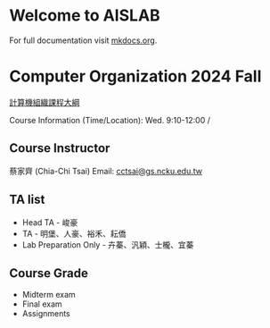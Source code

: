 # Welcome to AISLAB

For full documentation visit [mkdocs.org](https://www.mkdocs.org).

# Computer Organization 2024 Fall

[計算機組織課程大綱](https://class-qry.acad.ncku.edu.tw/syllabus/online_display.php?syear=0113&sem=1&co_no=E221700&class_code=2)

Course Information (Time/Location): Wed. 9:10-12:00 / 

## Course Instructor
蔡家齊 (Chia-Chi Tsai)
Email: cctsai@gs.ncku.edu.tw

## TA list

- Head TA -  峻豪
- TA - 明堡、人豪、裕禾、耘僑
- Lab Preparation Only -  卉蓁、汎穎、士櫳、宜蓁

## Course Grade

- Midterm exam
- Final exam
- Assignments